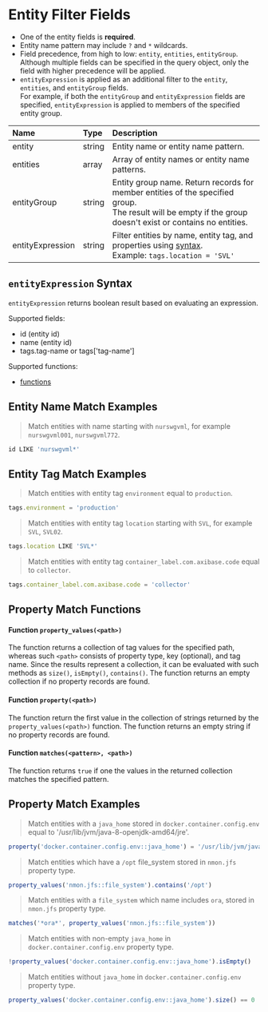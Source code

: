 # Entity Filter Fields

* One of the entity fields is **required**.
* Entity name pattern may include `?` and `*` wildcards.
* Field precedence, from high to low: `entity`, `entities`, `entityGroup`. Although multiple fields can be specified in the query object, only the field with higher precedence will be applied.
* `entityExpression` is applied as an additional filter to the `entity`, `entities`, and `entityGroup` fields.<br>For example, if both the `entityGroup` and `entityExpression` fields are specified, `entityExpression` is applied to members of the specified entity group.

| **Name**  | **Type** | **Description**  |
|:---|:---|:---|
| entity   | string | Entity name or entity name pattern. |
| entities | array | Array of entity names or entity name patterns. |
| entityGroup | string | Entity group name. Return records for member entities of the specified group.<br>The result will be empty if the group doesn't exist or contains no entities. |
| entityExpression | string | Filter entities by name, entity tag, and properties using [syntax](/rule-engine/functions.md). <br>Example: `tags.location = 'SVL'`  |

## `entityExpression` Syntax

`entityExpression` returns boolean result based on evaluating an expression.

Supported fields:

* id (entity id)
* name (entity id)
* tags.tag-name or tags['tag-name']

Supported functions:

* [functions](/rule-engine/functions.md)


## Entity Name Match Examples

> Match entities with name starting with `nurswgvml`, for example `nurswgvml001`, `nurswgvml772`.

```javascript
id LIKE 'nurswgvml*'
```

## Entity Tag Match Examples

> Match entities with entity tag `environment` equal to `production`.

```javascript
tags.environment = 'production'
```

> Match entities with entity tag `location` starting with `SVL`, for example `SVL`, `SVL02`.

```javascript
tags.location LIKE 'SVL*'
```

> Match entities with entity tag `container_label.com.axibase.code` equal to `collector`.

```javascript
tags.container_label.com.axibase.code = 'collector'
```

## Property Match Functions

#### Function `property_values(<path>)`

The function returns a collection of tag values for the specified path, whereas such `<path>` consists of property type, key (optional), and tag name. Since the results represent a collection, it can be evaluated with such methods as `size()`, `isEmpty()`, `contains()`. The function returns an empty collection if no property records are found.

#### Function `property(<path>)`

The function return the first value in the collection of strings returned by the `property_values(<path>)` function. The function returns an empty string if no property records are found.

#### Function `matches(<pattern>, <path>)`

The function returns `true` if one the values in the returned collection matches the specified pattern.

## Property Match Examples

> Match entities with a `java_home` stored in `docker.container.config.env` equal to '/usr/lib/jvm/java-8-openjdk-amd64/jre'.

```javascript
property('docker.container.config.env::java_home') = '/usr/lib/jvm/java-8-openjdk-amd64/jre'
```

> Match entities which have a `/opt` file_system stored in `nmon.jfs` property type.

```javascript
property_values('nmon.jfs::file_system').contains('/opt')
```

> Match entities with a `file_system` which name includes `ora`, stored in `nmon.jfs` property type.

```javascript
matches('*ora*', property_values('nmon.jfs::file_system'))
```

> Match entities with non-empty `java_home` in `docker.container.config.env` property type.

```javascript
!property_values('docker.container.config.env::java_home').isEmpty()
```

> Match entities without `java_home` in `docker.container.config.env` property type.

```javascript
property_values('docker.container.config.env::java_home').size() == 0
```
